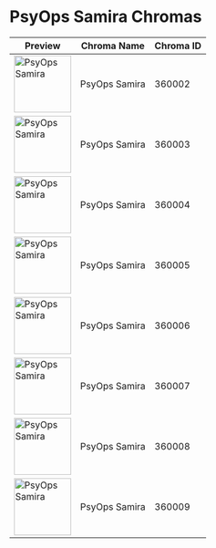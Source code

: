 # PsyOps Samira Chromas

| Preview | Chroma Name | Chroma ID |
|---|---|---|
| <img src='https://raw.communitydragon.org/latest/plugins/rcp-be-lol-game-data/global/default/v1/champion-chroma-images/360/360002.png' alt='PsyOps Samira' width='100'> | PsyOps Samira | 360002 |
| <img src='https://raw.communitydragon.org/latest/plugins/rcp-be-lol-game-data/global/default/v1/champion-chroma-images/360/360003.png' alt='PsyOps Samira' width='100'> | PsyOps Samira | 360003 |
| <img src='https://raw.communitydragon.org/latest/plugins/rcp-be-lol-game-data/global/default/v1/champion-chroma-images/360/360004.png' alt='PsyOps Samira' width='100'> | PsyOps Samira | 360004 |
| <img src='https://raw.communitydragon.org/latest/plugins/rcp-be-lol-game-data/global/default/v1/champion-chroma-images/360/360005.png' alt='PsyOps Samira' width='100'> | PsyOps Samira | 360005 |
| <img src='https://raw.communitydragon.org/latest/plugins/rcp-be-lol-game-data/global/default/v1/champion-chroma-images/360/360006.png' alt='PsyOps Samira' width='100'> | PsyOps Samira | 360006 |
| <img src='https://raw.communitydragon.org/latest/plugins/rcp-be-lol-game-data/global/default/v1/champion-chroma-images/360/360007.png' alt='PsyOps Samira' width='100'> | PsyOps Samira | 360007 |
| <img src='https://raw.communitydragon.org/latest/plugins/rcp-be-lol-game-data/global/default/v1/champion-chroma-images/360/360008.png' alt='PsyOps Samira' width='100'> | PsyOps Samira | 360008 |
| <img src='https://raw.communitydragon.org/latest/plugins/rcp-be-lol-game-data/global/default/v1/champion-chroma-images/360/360009.png' alt='PsyOps Samira' width='100'> | PsyOps Samira | 360009 |
